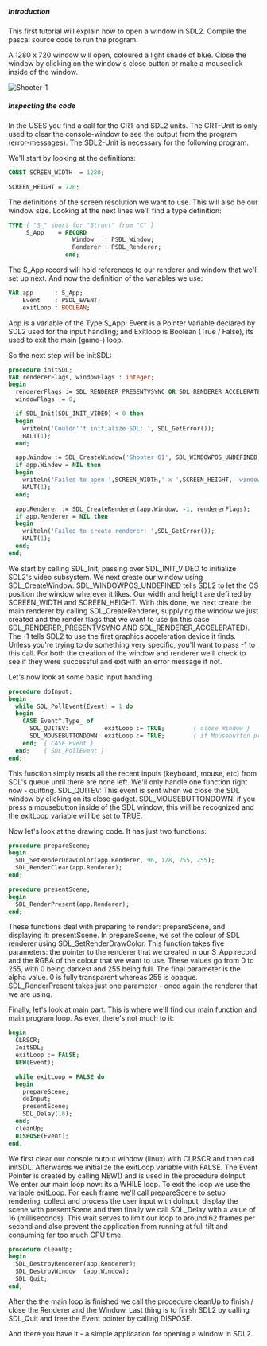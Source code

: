 ##### Introduction


This first tutorial will explain how to open a window in SDL2. 
Compile the pascal source code to run the program.

A 1280 x 720 window will open, coloured a light shade of blue. Close the window by clicking on the window's close button or make a mouseclick 
inside of the window.

![Shooter-1](/home/harp/Pascal-Progs/Shooter/Shooter-1.png)

##### Inspecting the code

In the USES you find a call for the CRT and SDL2 units. The CRT-Unit is only used to clear the console-window to see the output from the program 
(error-messages). The SDL2-Unit is necessary for the following program.

We'll start by looking at the definitions:

```pascal
CONST SCREEN_WIDTH  = 1280;

SCREEN_HEIGHT = 720;
```

The definitions of the screen resolution we want to use. This will also be our window size. 
Looking at the next lines we'll find a type definition:

```pascal
TYPE { "S_" short for "Struct" from "C" }
     S_App    = RECORD
                  Window   : PSDL_Window;
                  Renderer : PSDL_Renderer;
                end;
```

The S_App record will hold references to our renderer and window that we'll set up next. 
And now the definition of the variables we use:

```pascal
VAR app      : S_App;
    Event    : PSDL_EVENT;
    exitLoop : BOOLEAN;
```

App is a variable of the Type S_App;
Event is a Pointer Variable declared by SDL2 used for the input handling;
and Exitloop is Boolean (True / False), its used to exit the main (game-) loop. 

So the next step will be initSDL:

```pascal
procedure initSDL;
VAR rendererFlags, windowFlags : integer;
begin
  rendererFlags := SDL_RENDERER_PRESENTVSYNC OR SDL_RENDERER_ACCELERATED;
  windowFlags := 0;

  if SDL_Init(SDL_INIT_VIDEO) < 0 then
  begin
    writeln('Couldn''t initialize SDL: ', SDL_GetError());
    HALT(1);
  end;

  app.Window := SDL_CreateWindow('Shooter 01', SDL_WINDOWPOS_UNDEFINED, SDL_WINDOWPOS_UNDEFINED, SCREEN_WIDTH, SCREEN_HEIGHT, windowFlags);
  if app.Window = NIL then
  begin
    writeln('Failed to open ',SCREEN_WIDTH,' x ',SCREEN_HEIGHT,' window: ',SDL_GetError());
    HALT(1);
  end;

  app.Renderer := SDL_CreateRenderer(app.Window, -1, rendererFlags);
  if app.Renderer = NIL then
  begin
    writeln('Failed to create renderer: ',SDL_GetError());
    HALT(1);
  end;
end;
```

We start by calling SDL_Init, passing over SDL_INIT_VIDEO to initialize SDL2's video subsystem.
We next create our window using SDL_CreateWindow. SDL_WINDOWPOS_UNDEFINED tells SDL2 to let the OS position the window wherever it likes. 
Our width and height are defined by SCREEN_WIDTH and SCREEN_HEIGHT.  With this done, we next create the main renderer by calling SDL_CreateRenderer,  supplying the window we just created and the render flags that we want to use (in this case SDL_RENDERER_PRESENTVSYNC 
AND SDL_RENDERER_ACCELERATED). 
The -1 tells SDL2 to use the first graphics acceleration device it finds. Unless you're trying to do something very specific, you'll want to pass -1 to this call. 
For both the creation of the window and renderer we'll check to see if they were successful and exit with an error message if not.

Let's now look at some basic input handling.

```pascal
procedure doInput;
begin
  while SDL_PollEvent(Event) = 1 do
  begin
    CASE Event^.Type_ of
      SDL_QUITEV:          exitLoop := TRUE;        { close Window }
      SDL_MOUSEBUTTONDOWN: exitLoop := TRUE;        { if Mousebutton pressed }
    end;  { CASE Event }
  end;    { SDL_PollEvent }
end;
```

This function simply reads all the recent inputs (keyboard, mouse, etc) from SDL's queue until there are none left. 
We'll only handle one function right now - quitting. 
SDL_QUITEV: This event is sent when we close the SDL window by clicking on its close gadget.
SDL_MOUSEBUTTONDOWN: if you press a mousebutton inside of the SDL window, this will be recognized and the exitLoop variable will be set to TRUE.

Now let's look at the drawing code. It has just two functions:

```pascal
procedure prepareScene;
begin
  SDL_SetRenderDrawColor(app.Renderer, 96, 128, 255, 255);
  SDL_RenderClear(app.Renderer);
end;

procedure presentScene;
begin
  SDL_RenderPresent(app.Renderer);
end;
```

These functions deal with preparing to render: prepareScene, and displaying it: presentScene. In prepareScene, we set the colour of SDL renderer using SDL_SetRenderDrawColor.  This function takes five parameters: the pointer to the renderer that we created in our S_App record and the RGBA of the colour that we want to use. These values go from 0 to 255, with 0 being darkest and 255 being full. The final parameter is the alpha value. 0 is fully transparent whereas 255 is opaque. SDL_RenderPresent takes just one parameter - once again the renderer that we are using.

Finally, let's look at main part. This is where we'll find our main function and main program loop. As ever, there's not much to it:

```pascal
begin
  CLRSCR;
  InitSDL;
  exitLoop := FALSE;
  NEW(Event);

  while exitLoop = FALSE do
  begin
    prepareScene;
    doInput;
    presentScene;
    SDL_Delay(16);
  end;
  cleanUp;
  DISPOSE(Event);
end.
```

We first clear our console output window (linux) with CLRSCR and then call initSDL.  Afterwards we initialize the exitLoop variable with FALSE. 
The Event Pointer is created by calling NEW() and is used in the procedure doInput.
We enter our main loop now: its a WHILE loop. To exit the loop we use the variable exitLoop. 
For each frame we'll call prepareScene to setup rendering, collect and process the user input with doInput, display the scene with presentScene and 
then finally we call SDL_Delay with a value of 16 (milliseconds). This wait serves to limit our loop to around 62 frames per second and also prevent the application from running at full tilt and consuming far too much CPU time.

```pascal
procedure cleanUp;
begin
  SDL_DestroyRenderer(app.Renderer);
  SDL_DestroyWindow  (app.Window);
  SDL_Quit;
end;
```

After the the main loop is finished we call the procedure cleanUp to finish / close the Renderer and the Window. 
Last thing is to finish SDL2 by calling SDL_Quit and free the Event pointer by calling DISPOSE.

And there you have it - a simple application for opening a window in SDL2.
